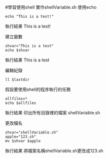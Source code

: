#學習使用shell
實作shellVariable.sh
使用echo
```shell
echo "This is a test!"
```
執行結果
This is a test!

建立變數
```shell
shvar="This is a test"
echo $shvar
```
執行結果
This is a test

編輯紀錄
```shell
ll $lastdir
```

假設要使用shell的程序執行的任務
```shell
allfiles=*
echo $allfiles
```
執行結果
印出所有目錄裡的檔案
shellVariable.sh

更改檔名
```shell
shvar="shellVariable.sh"
apple="123.sh"
mv $shvar $apple
```
執行結果
將檔案名稱shellVariable.sh更改成123.sh

